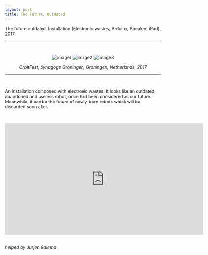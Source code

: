 ```yaml
---
layout: post
title: The Future, Outdated
---
```


The future outdated, Installation (Electronic wastes, Arduino, Speaker, iPad), 2017

***

<br/>
<div class="img_row">
<p align="middle">
	<img class="img_horizontal" src="{{ site.baseurl }}/img/work_footage/tfo2.jpg" alt="image1" title="image1"/>
	<img class="img_horizontal" src="{{ site.baseurl }}/img/work_footage/tfo3.JPG" alt="image2" title="image2"/>
<img class="img_horizontal" src="/img/work_footage/tfo5.jpg" alt="image3" title="image3"/>
</p>
</div>
<div class="col three caption">
<p align="middle">
	<i>OrbitFest, Synagoge Groningen, Groningen, Netherlands, 2017</i>
	</p>
</div>



***

<br/>
<p>
An installation composed with electronic wastes. It looks like an outdated, abandoned and useless robot, once had been considered as our future. Meanwhile, it can be the future of newly-born robots which will be discarded soon after.
</p>
<br/>


<p align="middle">
<iframe src="https://player.vimeo.com/video/248985117" width="640" height="360" frameborder="0" webkitallowfullscreen mozallowfullscreen allowfullscreen></iframe>
</p>
<br/>
<i>helped by Jurjen Galema</i>
<br/><br/><br/>

